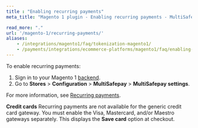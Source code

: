 ```yaml
---
title : "Enabling recurring payments"
meta_title: "Magento 1 plugin - Enabling recurring payments - MultiSafepay Docs"

read_more: "."
url: '/magento-1/recurring-payments/'
aliases: 
    - /integrations/magento1/faq/tokenization-magento1/
    - /payments/integrations/ecommerce-platforms/magento1/faq/enabling-tokenization/
---
```


To enable recurring payments:

1. Sign in to your Magento 1 [backend](/getting-started/glossary/#backend).
2. Go to **Stores** > **Configuration** > **MultiSafepay** > **MultiSafepay settings**.

For more information, see [Recurring payments](/features/recurring-payments).

**Credit cards**
Recurring payments are not available for the generic credit card gateway. You must enable the Visa, Mastercard, and/or Maestro gateways separately. This displays the **Save card** option at checkout.